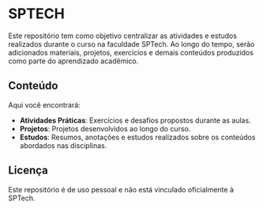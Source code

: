 # SPTECH

Este repositório tem como objetivo centralizar as atividades e estudos realizados durante o curso na faculdade SPTech. Ao longo do tempo, serão adicionados materiais, projetos, exercícios e demais conteúdos produzidos como parte do aprendizado acadêmico.

## Conteúdo

Aqui você encontrará:

- **Atividades Práticas**: Exercícios e desafios propostos durante as aulas.
- **Projetos**: Projetos desenvolvidos ao longo do curso.
- **Estudos**: Resumos, anotações e estudos realizados sobre os conteúdos abordados nas disciplinas.


## Licença

Este repositório é de uso pessoal e não está vinculado oficialmente à SPTech.
